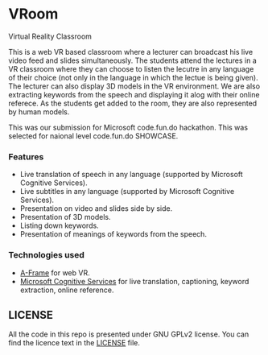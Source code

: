 # VRoom
Virtual Reality Classroom

This is a web VR based classroom where a lecturer can broadcast his live video feed and
slides simultaneously. The students attend the lectures in a VR classroom where
they can choose to listen the lecutre in any language of their choice (not only
in the language in which the lectue is being given). The lecturer can also
display 3D models in the VR environment. We are also extracting keywords from the
speech and displaying it alog with their online referece. As the students get
added to the room, they are also represented by human models.

This was our submission for Microsoft code.fun.do hackathon. This was selected
for naional level code.fun.do SHOWCASE.

### Features

- Live translation of speech in any language (supported by Microsoft Cognitive Services).
- Live subtitles in any language (supported by Microsoft Cognitive Services).
- Presentation on video and slides side by side.
- Presentation of 3D models.
- Listing down keywords.
- Presentation of meanings of keywords from the speech.

### Technologies used

- [A-Frame](https://aframe.io/) for web VR.
- [Microsoft Cognitive Services](https://azure.microsoft.com/en-in/services/cognitive-services/)
  for live translation, captioning, keyword extraction, online reference.

## LICENSE

All the code in this repo is presented under GNU GPLv2 license. You
can find the licence text in the [LICENSE](https://github.com/asutoshpalai/VRoom/blob/master/LICENSE)
file.
